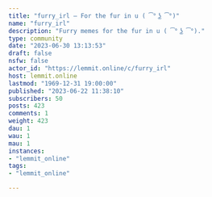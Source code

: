 ```yaml
---
title: "furry_irl — For the fur in u ( ͡° ͜ʖ ͡°)" 
name: "furry_irl"
description: "Furry memes for the fur in u ( ͡° ͜ʖ ͡°)."
type: community
date: "2023-06-30 13:13:53"
draft: false
nsfw: false
actor_id: "https://lemmit.online/c/furry_irl"
host: lemmit.online
lastmod: "1969-12-31 19:00:00"
published: "2023-06-22 11:38:10"
subscribers: 50
posts: 423
comments: 1
weight: 423
dau: 1
wau: 1
mau: 1
instances:
- "lemmit_online"
tags: 
- "lemmit_online"

---
```

